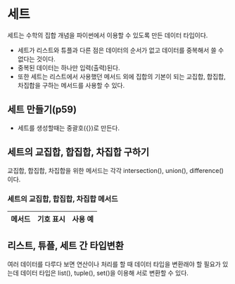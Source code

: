 # 세트
   세트는 수학의 집합 개념을 파이썬에서 이용할 수 있도록 만든 데이터 타입이다.
   - 세트가 리스트와 튜플과 다른 점은 데이터의 순서가 없고 데이터를 중복해서 쓸 수 없다는 것이다.
   - 중복된 데이터는 하나만 입력(출력)된다.
   - 또한 세트는 리스트에서 사용했던 메서드 외에 집합의 기본이 되는 교집합, 합집합, 차집합을 구하는 메서드를 사용할 수 있다.

## 세트 만들기(p59)
- 세트를 생성할때는 중괄호({})로 만든다.

## 세트의 교집합, 합집합, 차집합 구하기
교집합, 합집합, 차집합을 위한 메서드는 각각 intersection(), union(), difference()이다.

### 세트의 교집합, 합집합, 차집합 메서드
|메서드|기호 표시|사용 예|
|---|---|---|


## 리스트, 튜플, 세트 간 타입변환
여러 데이터를 다루다 보면 연산이나 처리를 할 때 데이터 타입을 변환래야 할 필요가 있는데 데이터 타입은 list(), tuple(), set()을 이용해 서로 변환할 수 있다.
